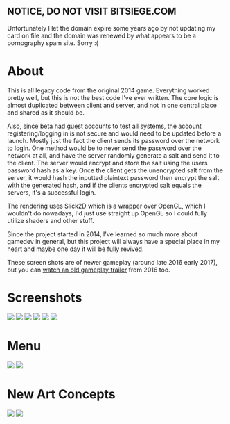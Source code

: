 ## NOTICE, DO NOT VISIT BITSIEGE.COM
Unfortunately I let the domain expire some years ago by not updating my card on file and the domain was renewed by what appears to be a pornography spam site. Sorry :(

# About

This is all legacy code from the original 2014 game. Everything worked pretty well, but this is not the best code I've ever written. The core logic is almost duplicated between client and server, and not in one central place and shared as it should be. 

Also, since beta had guest accounts to test all systems, the account registering/logging in is not secure and would need to be updated before a launch. Mostly just the fact the client sends its password over the network to login. One method would be to never send the password over the network at all, and have the server randomly generate a salt and send it to the client. The server would encrypt and store the salt using the users password hash as a key. Once the client gets the unencrypted salt from the server, it would hash the inputted plaintext password then encrypt the salt with the generated hash, and if the clients encrypted salt equals the servers, it's a successful login.

The rendering uses Slick2D which is a wrapper over OpenGL, which I wouldn't do nowadays, I'd just use straight up OpenGL so I could fully utilize shaders and other stuff. 

Since the project started in 2014, I've learned so much more about gamedev in general, but this project will always have a special place in my heart and maybe one day it will be fully revived.

These screen shots are of newer gameplay (around late 2016 early 2017), but you can [watch an old gameplay trailer](https://www.youtube.com/watch?v=Rh9tfoPhSN0) from 2016 too.

# Screenshots

![](Screenshots/1.png)
![](Screenshots/2.png)
![](Screenshots/3.png)
![](Screenshots/4.png)
![](Screenshots/5.png)
![](Screenshots/6.png)

# Menu

![](Screenshots/menu1.png)
![](Screenshots/menu2.png)

# New Art Concepts

![](Screenshots/newart1.png)
![](Screenshots/newart2.png)
